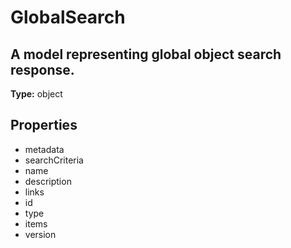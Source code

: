 # GlobalSearch

## A model representing global object search response.

**Type:** object

## Properties
* metadata
* searchCriteria
* name
* description
* links
* id
* type
* items
* version
